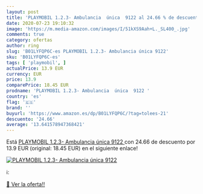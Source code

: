 ```yaml
---
layout: post
title: 'PLAYMOBIL 1.2.3- Ambulancia  única  9122 al 24.66 % de descuento'
date: 2020-07-23 19:10:32
image: 'https://m.media-amazon.com/images/I/51kXS9Aah+L._SL400_.jpg'
comments: true
category: ofertas
author: ring
slug: 'B01LYFQP6C-es PLAYMOBIL 1.2.3- Ambulancia única 9122'
sku: 'B01LYFQP6C-es'
tags: [ 'playmobil', ]
actualPrice: 13.9 EUR
currency: EUR
price: 13.9
comparePrice: 18.45 EUR
prodname: 'PLAYMOBIL 1.2.3- Ambulancia  única  9122 '
country: 'es'
flag: '🇪🇸'
brand: ''
buyurl: 'https://www.amazon.es/dp/B01LYFQP6C/?tag=tolees-21'
descuento: '24.66'
average: '13.641578947368421'
---
```


Está [PLAYMOBIL 1.2.3- Ambulancia  única  9122 ](https://www.amazon.es/dp/B01LYFQP6C/?tag=tolees-21) con 24.66 de descuento por 13.9 EUR (original: 18.45 EUR) en el siguiente enlace!

[![PLAYMOBIL 1.2.3- Ambulancia  única  9122](https://m.media-amazon.com/images/I/51kXS9Aah+L._SL400_.jpg)](https://www.amazon.es/dp/B01LYFQP6C/?tag=tolees-21)

ℹ️:


[🛒 Ver la oferta!!](https://www.amazon.es/dp/B01LYFQP6C/?tag=tolees-21)
